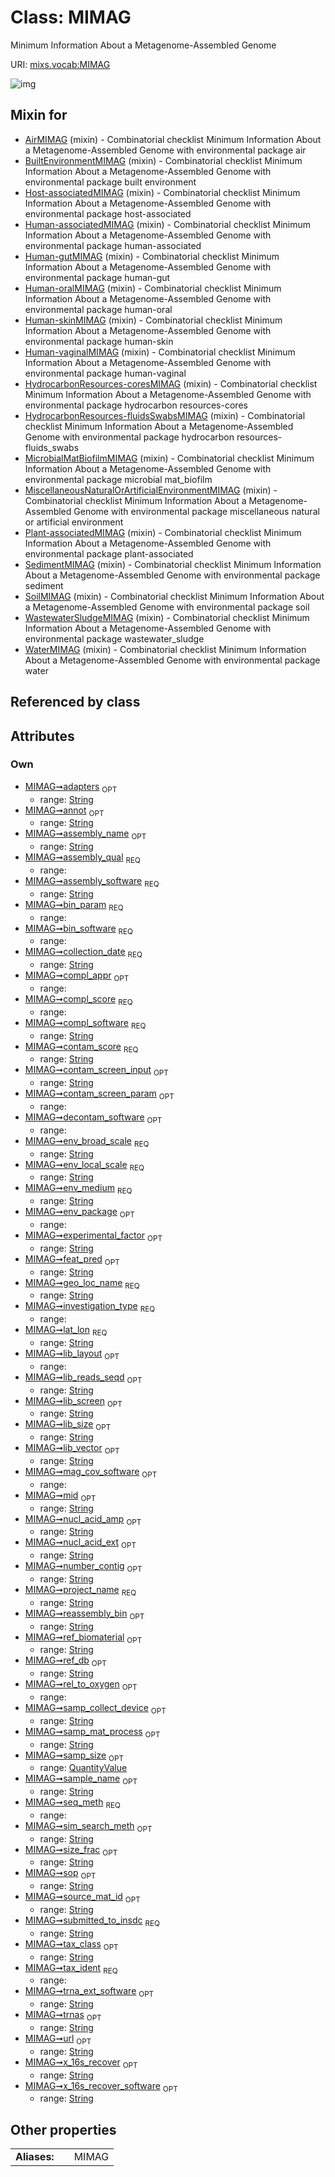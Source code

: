 
# Class: MIMAG


Minimum Information About a Metagenome-Assembled Genome

URI: [mixs.vocab:MIMAG](https://w3id.org/mixs/vocab/MIMAG)


![img](http://yuml.me/diagram/nofunky;dir:TB/class/[QuantityValue],[QuantityValue]<samp_size%200..1-++[MIMAG&#124;submitted_to_insdc:string;investigation_type:investigation_type_enum;sample_name:string%20%3F;project_name:string;experimental_factor:string%20%3F;lat_lon:string;geo_loc_name:string;collection_date:string;env_broad_scale:string;env_local_scale:string;env_medium:string;env_package:env_package_enum%20%3F;ref_biomaterial:string%20%3F;source_mat_id:string%20%3F;rel_to_oxygen:rel_to_oxygen_enum%20%3F;samp_collect_device:string%20%3F;samp_mat_process:string%20%3F;size_frac:string%20%3F;nucl_acid_ext:string%20%3F;nucl_acid_amp:string%20%3F;lib_size:string%20%3F;lib_reads_seqd:string%20%3F;lib_layout:lib_layout_enum%20%3F;lib_vector:string%20%3F;lib_screen:string%20%3F;mid:string%20%3F;adapters:string%20%3F;seq_meth:seq_meth_enum;tax_ident:tax_ident_enum;assembly_qual:assembly_qual_enum;assembly_name:string%20%3F;assembly_software:string;annot:string%20%3F;number_contig:string%20%3F;feat_pred:string%20%3F;ref_db:string%20%3F;sim_search_meth:string%20%3F;tax_class:string%20%3F;x_16s_recover:string%20%3F;x_16s_recover_software:string%20%3F;trnas:string%20%3F;trna_ext_software:string%20%3F;compl_score:compl_score_enum;compl_software:string;compl_appr:compl_appr_enum%20%3F;contam_score:string;contam_screen_input:string%20%3F;contam_screen_param:contam_screen_param_enum%20%3F;decontam_software:decontam_software_enum%20%3F;bin_param:bin_param_enum;bin_software:bin_software_enum;reassembly_bin:string%20%3F;mag_cov_software:mag_cov_software_enum%20%3F;url:string%20%3F;sop:string%20%3F],[WaterMIMAG]uses%20-.->[MIMAG],[WastewaterSludgeMIMAG]uses%20-.->[MIMAG],[SoilMIMAG]uses%20-.->[MIMAG],[SedimentMIMAG]uses%20-.->[MIMAG],[Plant-associatedMIMAG]uses%20-.->[MIMAG],[MiscellaneousNaturalOrArtificialEnvironmentMIMAG]uses%20-.->[MIMAG],[MicrobialMatBiofilmMIMAG]uses%20-.->[MIMAG],[HydrocarbonResources-fluidsSwabsMIMAG]uses%20-.->[MIMAG],[HydrocarbonResources-coresMIMAG]uses%20-.->[MIMAG],[Human-vaginalMIMAG]uses%20-.->[MIMAG],[Human-skinMIMAG]uses%20-.->[MIMAG],[Human-oralMIMAG]uses%20-.->[MIMAG],[Human-gutMIMAG]uses%20-.->[MIMAG],[Human-associatedMIMAG]uses%20-.->[MIMAG],[Host-associatedMIMAG]uses%20-.->[MIMAG],[BuiltEnvironmentMIMAG]uses%20-.->[MIMAG],[AirMIMAG]uses%20-.->[MIMAG],[WaterMIMAG],[WastewaterSludgeMIMAG],[SoilMIMAG],[SedimentMIMAG],[Plant-associatedMIMAG],[MiscellaneousNaturalOrArtificialEnvironmentMIMAG],[MicrobialMatBiofilmMIMAG],[HydrocarbonResources-fluidsSwabsMIMAG],[HydrocarbonResources-coresMIMAG],[Human-vaginalMIMAG],[Human-skinMIMAG],[Human-oralMIMAG],[Human-gutMIMAG],[Human-associatedMIMAG],[Host-associatedMIMAG],[BuiltEnvironmentMIMAG],[AirMIMAG])

## Mixin for

 * [AirMIMAG](AirMIMAG.md) (mixin)  - Combinatorial checklist Minimum Information About a Metagenome-Assembled Genome with environmental package air
 * [BuiltEnvironmentMIMAG](BuiltEnvironmentMIMAG.md) (mixin)  - Combinatorial checklist Minimum Information About a Metagenome-Assembled Genome with environmental package built environment
 * [Host-associatedMIMAG](Host-associatedMIMAG.md) (mixin)  - Combinatorial checklist Minimum Information About a Metagenome-Assembled Genome with environmental package host-associated
 * [Human-associatedMIMAG](Human-associatedMIMAG.md) (mixin)  - Combinatorial checklist Minimum Information About a Metagenome-Assembled Genome with environmental package human-associated
 * [Human-gutMIMAG](Human-gutMIMAG.md) (mixin)  - Combinatorial checklist Minimum Information About a Metagenome-Assembled Genome with environmental package human-gut
 * [Human-oralMIMAG](Human-oralMIMAG.md) (mixin)  - Combinatorial checklist Minimum Information About a Metagenome-Assembled Genome with environmental package human-oral
 * [Human-skinMIMAG](Human-skinMIMAG.md) (mixin)  - Combinatorial checklist Minimum Information About a Metagenome-Assembled Genome with environmental package human-skin
 * [Human-vaginalMIMAG](Human-vaginalMIMAG.md) (mixin)  - Combinatorial checklist Minimum Information About a Metagenome-Assembled Genome with environmental package human-vaginal
 * [HydrocarbonResources-coresMIMAG](HydrocarbonResources-coresMIMAG.md) (mixin)  - Combinatorial checklist Minimum Information About a Metagenome-Assembled Genome with environmental package hydrocarbon resources-cores
 * [HydrocarbonResources-fluidsSwabsMIMAG](HydrocarbonResources-fluidsSwabsMIMAG.md) (mixin)  - Combinatorial checklist Minimum Information About a Metagenome-Assembled Genome with environmental package hydrocarbon resources-fluids_swabs
 * [MicrobialMatBiofilmMIMAG](MicrobialMatBiofilmMIMAG.md) (mixin)  - Combinatorial checklist Minimum Information About a Metagenome-Assembled Genome with environmental package microbial mat_biofilm
 * [MiscellaneousNaturalOrArtificialEnvironmentMIMAG](MiscellaneousNaturalOrArtificialEnvironmentMIMAG.md) (mixin)  - Combinatorial checklist Minimum Information About a Metagenome-Assembled Genome with environmental package miscellaneous natural or artificial environment
 * [Plant-associatedMIMAG](Plant-associatedMIMAG.md) (mixin)  - Combinatorial checklist Minimum Information About a Metagenome-Assembled Genome with environmental package plant-associated
 * [SedimentMIMAG](SedimentMIMAG.md) (mixin)  - Combinatorial checklist Minimum Information About a Metagenome-Assembled Genome with environmental package sediment
 * [SoilMIMAG](SoilMIMAG.md) (mixin)  - Combinatorial checklist Minimum Information About a Metagenome-Assembled Genome with environmental package soil
 * [WastewaterSludgeMIMAG](WastewaterSludgeMIMAG.md) (mixin)  - Combinatorial checklist Minimum Information About a Metagenome-Assembled Genome with environmental package wastewater_sludge
 * [WaterMIMAG](WaterMIMAG.md) (mixin)  - Combinatorial checklist Minimum Information About a Metagenome-Assembled Genome with environmental package water

## Referenced by class


## Attributes


### Own

 * [MIMAG➞adapters](MIMAG_adapters.md)  <sub>OPT</sub>
     * range: [String](types/String.md)
 * [MIMAG➞annot](MIMAG_annot.md)  <sub>OPT</sub>
     * range: [String](types/String.md)
 * [MIMAG➞assembly_name](MIMAG_assembly_name.md)  <sub>OPT</sub>
     * range: [String](types/String.md)
 * [MIMAG➞assembly_qual](MIMAG_assembly_qual.md)  <sub>REQ</sub>
     * range: 
 * [MIMAG➞assembly_software](MIMAG_assembly_software.md)  <sub>REQ</sub>
     * range: [String](types/String.md)
 * [MIMAG➞bin_param](MIMAG_bin_param.md)  <sub>REQ</sub>
     * range: 
 * [MIMAG➞bin_software](MIMAG_bin_software.md)  <sub>REQ</sub>
     * range: 
 * [MIMAG➞collection_date](MIMAG_collection_date.md)  <sub>REQ</sub>
     * range: [String](types/String.md)
 * [MIMAG➞compl_appr](MIMAG_compl_appr.md)  <sub>OPT</sub>
     * range: 
 * [MIMAG➞compl_score](MIMAG_compl_score.md)  <sub>REQ</sub>
     * range: 
 * [MIMAG➞compl_software](MIMAG_compl_software.md)  <sub>REQ</sub>
     * range: [String](types/String.md)
 * [MIMAG➞contam_score](MIMAG_contam_score.md)  <sub>REQ</sub>
     * range: [String](types/String.md)
 * [MIMAG➞contam_screen_input](MIMAG_contam_screen_input.md)  <sub>OPT</sub>
     * range: [String](types/String.md)
 * [MIMAG➞contam_screen_param](MIMAG_contam_screen_param.md)  <sub>OPT</sub>
     * range: 
 * [MIMAG➞decontam_software](MIMAG_decontam_software.md)  <sub>OPT</sub>
     * range: 
 * [MIMAG➞env_broad_scale](MIMAG_env_broad_scale.md)  <sub>REQ</sub>
     * range: [String](types/String.md)
 * [MIMAG➞env_local_scale](MIMAG_env_local_scale.md)  <sub>REQ</sub>
     * range: [String](types/String.md)
 * [MIMAG➞env_medium](MIMAG_env_medium.md)  <sub>REQ</sub>
     * range: [String](types/String.md)
 * [MIMAG➞env_package](MIMAG_env_package.md)  <sub>OPT</sub>
     * range: 
 * [MIMAG➞experimental_factor](MIMAG_experimental_factor.md)  <sub>OPT</sub>
     * range: [String](types/String.md)
 * [MIMAG➞feat_pred](MIMAG_feat_pred.md)  <sub>OPT</sub>
     * range: [String](types/String.md)
 * [MIMAG➞geo_loc_name](MIMAG_geo_loc_name.md)  <sub>REQ</sub>
     * range: [String](types/String.md)
 * [MIMAG➞investigation_type](MIMAG_investigation_type.md)  <sub>REQ</sub>
     * range: 
 * [MIMAG➞lat_lon](MIMAG_lat_lon.md)  <sub>REQ</sub>
     * range: [String](types/String.md)
 * [MIMAG➞lib_layout](MIMAG_lib_layout.md)  <sub>OPT</sub>
     * range: 
 * [MIMAG➞lib_reads_seqd](MIMAG_lib_reads_seqd.md)  <sub>OPT</sub>
     * range: [String](types/String.md)
 * [MIMAG➞lib_screen](MIMAG_lib_screen.md)  <sub>OPT</sub>
     * range: [String](types/String.md)
 * [MIMAG➞lib_size](MIMAG_lib_size.md)  <sub>OPT</sub>
     * range: [String](types/String.md)
 * [MIMAG➞lib_vector](MIMAG_lib_vector.md)  <sub>OPT</sub>
     * range: [String](types/String.md)
 * [MIMAG➞mag_cov_software](MIMAG_mag_cov_software.md)  <sub>OPT</sub>
     * range: 
 * [MIMAG➞mid](MIMAG_mid.md)  <sub>OPT</sub>
     * range: [String](types/String.md)
 * [MIMAG➞nucl_acid_amp](MIMAG_nucl_acid_amp.md)  <sub>OPT</sub>
     * range: [String](types/String.md)
 * [MIMAG➞nucl_acid_ext](MIMAG_nucl_acid_ext.md)  <sub>OPT</sub>
     * range: [String](types/String.md)
 * [MIMAG➞number_contig](MIMAG_number_contig.md)  <sub>OPT</sub>
     * range: [String](types/String.md)
 * [MIMAG➞project_name](MIMAG_project_name.md)  <sub>REQ</sub>
     * range: [String](types/String.md)
 * [MIMAG➞reassembly_bin](MIMAG_reassembly_bin.md)  <sub>OPT</sub>
     * range: [String](types/String.md)
 * [MIMAG➞ref_biomaterial](MIMAG_ref_biomaterial.md)  <sub>OPT</sub>
     * range: [String](types/String.md)
 * [MIMAG➞ref_db](MIMAG_ref_db.md)  <sub>OPT</sub>
     * range: [String](types/String.md)
 * [MIMAG➞rel_to_oxygen](MIMAG_rel_to_oxygen.md)  <sub>OPT</sub>
     * range: 
 * [MIMAG➞samp_collect_device](MIMAG_samp_collect_device.md)  <sub>OPT</sub>
     * range: [String](types/String.md)
 * [MIMAG➞samp_mat_process](MIMAG_samp_mat_process.md)  <sub>OPT</sub>
     * range: [String](types/String.md)
 * [MIMAG➞samp_size](MIMAG_samp_size.md)  <sub>OPT</sub>
     * range: [QuantityValue](QuantityValue.md)
 * [MIMAG➞sample_name](MIMAG_sample_name.md)  <sub>OPT</sub>
     * range: [String](types/String.md)
 * [MIMAG➞seq_meth](MIMAG_seq_meth.md)  <sub>REQ</sub>
     * range: 
 * [MIMAG➞sim_search_meth](MIMAG_sim_search_meth.md)  <sub>OPT</sub>
     * range: [String](types/String.md)
 * [MIMAG➞size_frac](MIMAG_size_frac.md)  <sub>OPT</sub>
     * range: [String](types/String.md)
 * [MIMAG➞sop](MIMAG_sop.md)  <sub>OPT</sub>
     * range: [String](types/String.md)
 * [MIMAG➞source_mat_id](MIMAG_source_mat_id.md)  <sub>OPT</sub>
     * range: [String](types/String.md)
 * [MIMAG➞submitted_to_insdc](MIMAG_submitted_to_insdc.md)  <sub>REQ</sub>
     * range: [String](types/String.md)
 * [MIMAG➞tax_class](MIMAG_tax_class.md)  <sub>OPT</sub>
     * range: [String](types/String.md)
 * [MIMAG➞tax_ident](MIMAG_tax_ident.md)  <sub>REQ</sub>
     * range: 
 * [MIMAG➞trna_ext_software](MIMAG_trna_ext_software.md)  <sub>OPT</sub>
     * range: [String](types/String.md)
 * [MIMAG➞trnas](MIMAG_trnas.md)  <sub>OPT</sub>
     * range: [String](types/String.md)
 * [MIMAG➞url](MIMAG_url.md)  <sub>OPT</sub>
     * range: [String](types/String.md)
 * [MIMAG➞x_16s_recover](MIMAG_x_16s_recover.md)  <sub>OPT</sub>
     * range: [String](types/String.md)
 * [MIMAG➞x_16s_recover_software](MIMAG_x_16s_recover_software.md)  <sub>OPT</sub>
     * range: [String](types/String.md)

## Other properties

|  |  |  |
| --- | --- | --- |
| **Aliases:** | | MIMAG |

